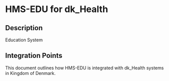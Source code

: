 # HMS-EDU for dk_Health

## Description

Education System

## Integration Points

This document outlines how HMS-EDU is integrated with dk_Health systems in Kingdom of Denmark.
